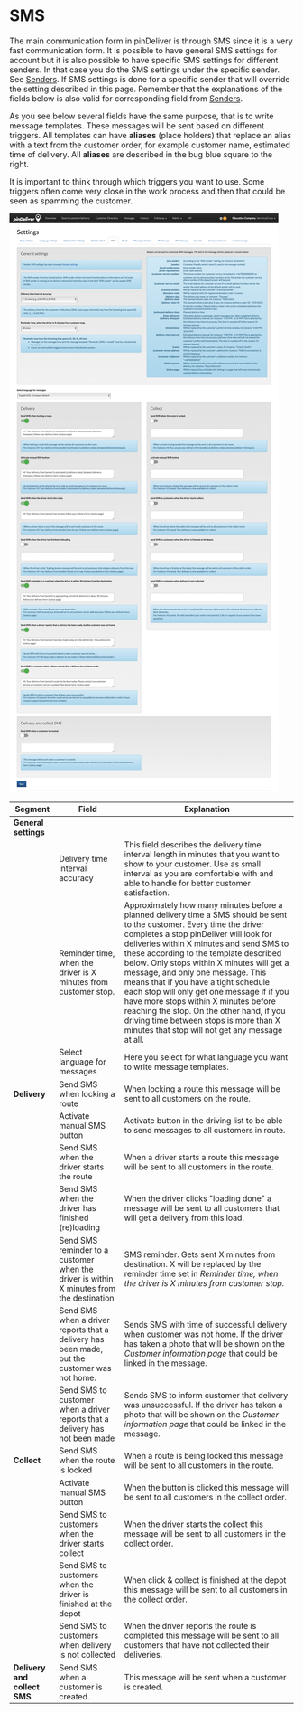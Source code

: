 # SMS

The main communication form in pinDeliver is through SMS since it is a very fast communication form. It is possible to have general SMS settings for account but it is also possible to have specific SMS settings for different senders. In that case you do the SMS settings under the specific sender. See [Senders](senders.md). If SMS settings is done for a specific sender that will override the setting described in this page. Remember that the explanations of the fields below is also valid for corresponding field from [Senders](senders.md).

As you see below several fields have the same purpose, that is to write message templates. These messages will be sent based on different triggers. All templates can have **aliases** (place holders) that replace an alias with a text from the customer order, for example customer name, estimated time of delivery. All **aliases** are described in the bug blue square to the right.

It is important to think through which triggers you want to use. Some triggers often come very close in the work process and then that could be seen as spamming the customer.

![SMS](/images/settings_sms.png)

|Segment|Field|Explanation|
|-----|----------|----------|
|**General settings**|||
||Delivery time interval accuracy|This field describes the delivery time interval length in minutes that you want to show to your customer. Use as small interval as you are comfortable with and able to handle for better customer satisfaction.|
||Reminder time, when the driver is X minutes from customer stop.|Approximately how many minutes before a planned delivery time a SMS should be sent to the customer. Every time the driver completes a stop pinDeliver will look for deliveries within X minutes and send SMS to these according to the template described below. Only stops within X minutes will get a message, and only one message. This means that if you have a tight schedule each stop will only get one message if if you have more stops within X minutes before reaching the stop. On the other hand, if you driving time between stops is more than X minutes that stop will not get any message at all.|
||Select language for messages|Here you select for what language you want to write message templates.|
|**Delivery**|Send SMS when locking a route|When locking a route this message will be sent to all customers on the route.|
||Activate manual SMS button|Activate button in the driving list to be able to send messages to all customers in route.|
||Send SMS when the driver starts the route|When a driver starts a route this message will be sent to all customers in the route.|
||Send SMS when the driver has finished (re)loading|When the driver clicks "loading done" a message will be sent to all customers that will get a delivery from this load.|
||Send SMS reminder to a customer when the driver is within X minutes from the destination|SMS reminder. Gets sent X minutes from destination. X will be replaced by the reminder time set in *Reminder time, when the driver is X minutes from customer stop.*|
||Send SMS when a driver reports that a delivery has been made, but the customer was not home.|Sends SMS with time of successful delivery when customer was not home. If the driver has taken a photo that will be shown on the *Customer information page* that could be linked in the message.|
||Send SMS to customer when a driver reports that a delivery has not been made|Sends SMS to inform customer that delivery was unsuccessful. If the driver has taken a photo that will be shown on the *Customer information page* that could be linked in the message.|
|**Collect**|Send SMS when the route is locked|When a route is being locked this message will be sent to all customers in the route.|
||Activate manual SMS button|When the button is clicked this message will be sent to all customers in the collect order.|
||Send SMS to customers when the driver starts collect|When the driver starts the collect this message will be sent to all customers in the collect order.|
||Send SMS to customers when the driver is finished at the depot|When click & collect is finished at the depot this message will be sent to all customers in the collect order.|
||Send SMS to customers when delivery is not collected|When the driver reports the route is completed this message will be sent to all customers that have not collected their deliveries.|
|**Delivery and collect SMS**|Send SMS when a customer is created.|This message will be sent when a customer is created.|
